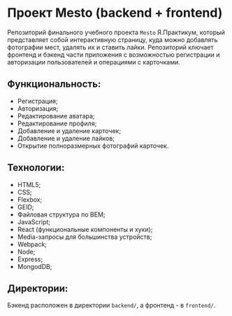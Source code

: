 # Проект Mesto (backend + frontend)

Репозиторий финального учебного проекта `Mesto` Я.Практикум, который представляет собой интерактивную страницу, куда можно добавлять фотографии мест, удалять их и ставить лайки. Репозиторий ключает фронтенд и бэкенд части приложения с возможностью регистрации и авторизации пользователей и операциями с карточками.

## Функциональность:
- Регистрация;
- Авторизация;
- Редактирование аватара;
- Редактирование профиля;
- Добавление и удаление карточек;
- Добавление и удаление лайков;
- Открытие полноразмерных фотографий карточек.

## Технологии:
- HTML5;
- CSS;
- Flexbox;
- GEID;
- Файловая структура по BEM;
- JavaScript;
- React (функциональные компоненты и хуки);
- Media-запросы для большинства устройств;
- Webpack;
- Node;
- Express;
- MongodDB;

## Директории:

Бэкенд расположен в директории `backend/`, а фронтенд - в `frontend/`.